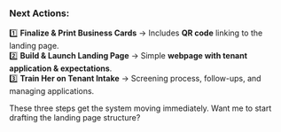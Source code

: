 ### **Next Actions:**

1️⃣ **Finalize & Print Business Cards** → Includes **QR code** linking to the landing page.  
2️⃣ **Build & Launch Landing Page** → Simple **webpage with tenant application & expectations**.  
3️⃣ **Train Her on Tenant Intake** → Screening process, follow-ups, and managing applications.

These three steps get the system moving immediately. Want me to start drafting the landing page structure?